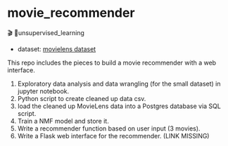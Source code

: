 # movie_recommender
🎬 🍿unsupervised_learning


* dataset: [movielens dataset](https://grouplens.org/datasets/movielens/) 

This repo includes the pieces to build a movie recommender with a web interface.
1. Exploratory data analysis and data wrangling (for the small dataset) in jupyter notebook.
2. Python script to create cleaned up data csv.
3. load the cleaned up MovieLens data into a Postgres database via SQL script. 
4. Train a NMF model and store it. 
5. Write a recommender function based on user input (3 movies).
6. Write a Flask web interface for the recommender. (LINK MISSING)
    
